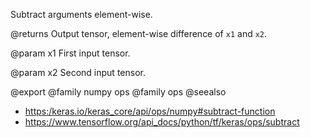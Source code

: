 Subtract arguments element-wise.

@returns
    Output tensor, element-wise difference of `x1` and `x2`.

@param x1
First input tensor.

@param x2
Second input tensor.

@export
@family numpy ops
@family ops
@seealso
+ <https:/keras.io/keras_core/api/ops/numpy#subtract-function>
+ <https://www.tensorflow.org/api_docs/python/tf/keras/ops/subtract>
